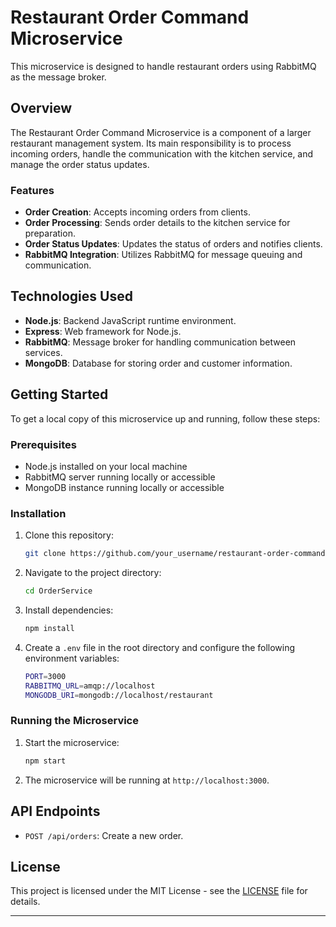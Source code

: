 # Restaurant Order Command Microservice

This microservice is designed to handle restaurant orders using RabbitMQ as the message broker.

## Overview

The Restaurant Order Command Microservice is a component of a larger restaurant management system. Its main responsibility is to process incoming orders, handle the communication with the kitchen service, and manage the order status updates.

### Features

- **Order Creation**: Accepts incoming orders from clients.
- **Order Processing**: Sends order details to the kitchen service for preparation.
- **Order Status Updates**: Updates the status of orders and notifies clients.
- **RabbitMQ Integration**: Utilizes RabbitMQ for message queuing and communication.

## Technologies Used

- **Node.js**: Backend JavaScript runtime environment.
- **Express**: Web framework for Node.js.
- **RabbitMQ**: Message broker for handling communication between services.
- **MongoDB**: Database for storing order and customer information.

## Getting Started

To get a local copy of this microservice up and running, follow these steps:

### Prerequisites

- Node.js installed on your local machine
- RabbitMQ server running locally or accessible
- MongoDB instance running locally or accessible

### Installation

1. Clone this repository:
   ```sh
   git clone https://github.com/your_username/restaurant-order-command.git
   ```

2. Navigate to the project directory:
   ```sh
   cd OrderService
   ```

3. Install dependencies:
   ```sh
   npm install
   ```

4. Create a `.env` file in the root directory and configure the following environment variables:
   ```sh
   PORT=3000
   RABBITMQ_URL=amqp://localhost
   MONGODB_URI=mongodb://localhost/restaurant
   ```

### Running the Microservice

1. Start the microservice:
   ```sh
   npm start
   ```

2. The microservice will be running at `http://localhost:3000`.

## API Endpoints

- `POST /api/orders`: Create a new order.

## License

This project is licensed under the MIT License - see the [LICENSE](LICENSE) file for details.

---
